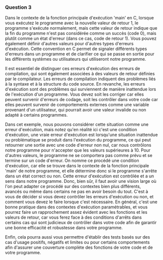 ### Question 3
Dans le contexte de la fonction principale d'exécution 'main' en C, lorsque vous exécutez le programme avec la nouvelle valeur de retour 1, le programme s'exécute normalement, mais cette valeur de retour indique que la fin du programme n'est pas considérée comme un succès (code 0), mais plutôt comme un état d'erreur (dans ce cas, code de retour 1). Vous pouvez également définir d'autres valeurs pour d'autres types d'erreurs d'exécution. Cette convention en C permet de signaler différents types d'erreurs dans un programme et de clarifier ce qui se passe en sortie pour les différents systèmes ou utilisateurs qui utiliseront notre programme.

Il est essentiel de distinguer ces erreurs d'exécution des erreurs de compilation, qui sont également associées à des valeurs de retour définies par le compilateur. Les erreurs de compilation indiquent des problèmes liés à la syntaxe et à la structure du code source. En revanche, les erreurs d'exécution sont des problèmes qui surviennent de manière inattendue lors de l'exécution d'un programme. Vous devez soit les corriger car elles peuvent survenir d'erreurs de codage, soit les contrôler dans votre code car elles peuvent survenir de comportements externes comme une variable provenant d'un utilisateur, qui pourrait avoir une valeur invalide ou non adapté à certains programmes.

Dans cet exemple, nous pouvons considérer cette situation comme une erreur d'exécution, mais notez qu'en réalité ici c'est une condition d'exécution, une vraie erreur d'exécution est lorsqu'une situation inattendue ou problématique se produit dans l'exécution du programme, ce qui peut retourner une sortie avec une code d'erreur non nul, car nous contrôlons notre programme pour n'accepter que les valeurs supérieures à 10. Pour d'autres valeurs, le programme ne se comportera pas comme prévu et se termine sur un code d'erreur. On nomme ce procédé une condition d'exécution, car elle se trouve dans le contexte de la fonction principale 'main' de notre programme, et elle détermine donc si le programme s'arrête dans un état correct ou non. Cette erreur d'exécution est contrôlée et a un sens dans notre programme. Donc, bien sûr, il faut avoir une vision large où l'on peut adapter ce procédé sur des contextes bien plus différents, avancés ou même dans certains ne pas en avoir besoin du tout. C'est à vous de décider si vous devez contrôler les erreurs d'exécution ou non, et comment vous devez le faire lorsque c'est nécessaire. En général, c'est une bonne pratique dans des contextes d'exécution paramétrables, et vous pourrez faire un rapprochement assez évident avec les fonctions et les valeurs de retour, car vous ferez face à des conditions d'arrêts dans certains cas qui sont judicieux de contrôler dans votre code afin de garantir une bonne efficacité et robustesse dans votre programme.

Enfin, cela pourra aussi vous permettre d'établir des tests basés sur des cas d'usage positifs, négatifs et limites ou pour certains comportements afin d'assurer une couverture complète des fonctions de votre code et de votre programme.